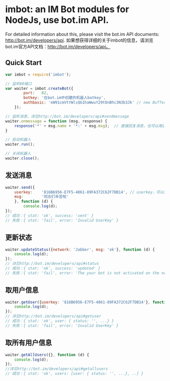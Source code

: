 # imbot: an IM Bot modules for NodeJs, use bot.im API. #
For detailed information about this, please visit the bot.im API documents: http://bot.im/developers/api.
如果想获得详细的关于imbot的信息，请浏览bot.im官方API文档：http://bot.im/developers/api。

## Quick Start ##
```javascript
var imbot = require('imbot');

// 监听80端口
var waiter = imbot.createBot({
		port:	82,
		botkey:	'在bot.im中创建的机器人botkey',
		authbasic: 'eW91cmVtYWlsQG1haWwuY29tOnBhc3N3b3Jk' // new Buffer('username:password').toString('base64'); 用于HTTP认证
	});

// 监听消息，详见http://bot.im/developers/api#sendmessage
waiter.onmessage = function (msg, response) {
	response('*' + msg.name + '*:' + msg.msg);	// 直接回复消息，也可以用imbot.send来发送
}

// 启动机器人
waiter.run();

// 关闭机器人
waiter.close();
```

## 发送消息 ##
```javascript
waiter.send({
	userkey:	'816B6956-E7F5-4861-89FA372C62F7DB14', // userkey，可以通过imbot.getUser来获取，详见http://bot.im/developers/api#sendmessage
	msg:		'同志们辛苦啦'
	}, function (d) {
		console.log(d);
});
// 成功：{ stat: 'ok', success: 'sent' }
// 失败：{ stat: 'fail', error: 'Invalid UserKey' }
```

## 更新状态 ##
```javascript
waiter.updateStatus({network: 'Jabber', msg: 'ok'}, function (d) {
	console.log(d);
});
// 详见http://bot.im/developers/api#status
// 成功：{ stat: 'ok', success: 'updated' }
// 失败：{ stat: 'fail', error: 'The your bot is not activated on the network you specified.' }
```

## 取用户信息 ##
```javascript
waiter.getUser({userkey: '816B6956-E7F5-4861-89FA372C62F7DB14'}, function (d) {
	console.log(d);
});
// 详见http://bot.im/developers/api#getuser
// 成功：{ stat: 'ok', user: { status: '', ...} }
// 失败：{ stat: 'fail', error: 'Invalid UserKey' }
```

## 取所有用户信息 ##
```javascript
waiter.getAllUsers({}, function (d) {
	console.log(d);
});
//详见http://bot.im/developers/api#getallusers
// 成功：{ stat: 'ok', users: [user: { status: '', ...}, ..] }
```
